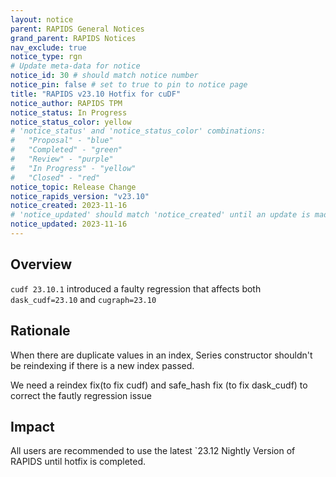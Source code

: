 ```yaml
---
layout: notice
parent: RAPIDS General Notices
grand_parent: RAPIDS Notices
nav_exclude: true
notice_type: rgn
# Update meta-data for notice
notice_id: 30 # should match notice number
notice_pin: false # set to true to pin to notice page
title: "RAPIDS v23.10 Hotfix for cuDF"
notice_author: RAPIDS TPM
notice_status: In Progress
notice_status_color: yellow
# 'notice_status' and 'notice_status_color' combinations:
#   "Proposal" - "blue"
#   "Completed" - "green"
#   "Review" - "purple"
#   "In Progress" - "yellow"
#   "Closed" - "red"
notice_topic: Release Change
notice_rapids_version: "v23.10"
notice_created: 2023-11-16
# 'notice_updated' should match 'notice_created' until an update is made
notice_updated: 2023-11-16
---
```


## Overview

`cudf 23.10.1` introduced a faulty regression that affects both `dask_cudf=23.10` and `cugraph=23.10`

## Rationale

When there are duplicate values in an index, Series constructor shouldn't be reindexing if there is a new index passed.

We need a reindex fix(to fix cudf) and safe_hash fix (to fix dask_cudf) to correct the fautly regression issue

## Impact

All users are recommended to use the latest `23.12 Nightly Version of RAPIDS until hotfix is completed.
